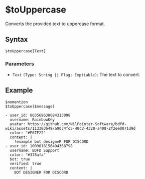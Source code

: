 # $toUppercase
Converts the provided text to uppercase format.

## Syntax
```
$toUppercase[Text]
```

### Parameters
- `Text` `(Type: String || Flag: Emptiable)`: The text to convert.

## Example
```
$nomention
$toUppercase[$message]
```

``` discord yaml
- user_id: 803569638084313098
  username: RainbowKey
  avatar: https://github.com/NilPointer-Software/bdfd-wiki/assets/113303649/a9034fd5-40c2-4320-a408-2f2ee0071d9d
  color: "#E67E22"
  content: |
    !example bot designeR FOR DISCORD
- user_id: 1009018156494368798
  username: BDFD Support
  color: "#378afa"
  bot: true
  verified: true
  content: |
    BOT DESIGNER FOR DISCORD
```
